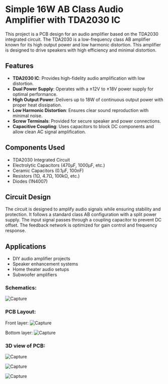 # Simple 16W AB Class Audio Amplifier with TDA2030 IC

This project is a PCB design for an audio amplifier based on the TDA2030 integrated circuit. The TDA2030 is a low-frequency class AB amplifier known for its high output power and low harmonic distortion. This amplifier is designed to drive speakers with high efficiency and minimal distortion.

## Features

- **TDA2030 IC**: Provides high-fidelity audio amplification with low distortion.
- **Dual Power Supply**: Operates with a ±12V to ±18V power supply for optimal performance.
- **High Output Power**: Delivers up to 18W of continuous output power with proper heat dissipation.
- **Low Harmonic Distortion**: Ensures clear sound reproduction with minimal noise.
- **Screw Terminals**: Provided for secure speaker and power connections.
- **Capacitive Coupling**: Uses capacitors to block DC components and allow clean AC signal amplification.

## Components Used

- TDA2030 Integrated Circuit
- Electrolytic Capacitors (470µF, 1000µF, etc.)
- Ceramic Capacitors (0.1µF, 100nF)
- Resistors (1Ω, 4.7Ω, 100kΩ, etc.)
- Diodes (1N4007)

## Circuit Design

The circuit is designed to amplify audio signals while ensuring stability and protection. It follows a standard class AB configuration with a split power supply. The input signal passes through a coupling capacitor to prevent DC offset. The feedback network is optimized for gain control and frequency response.


## Applications

- DIY audio amplifier projects
- Speaker enhancement systems
- Home theater audio setups
- Subwoofer amplifiers


### Schematics:
![Capture](https://github.com/user-attachments/assets/1138ede1-2ecd-4e45-a891-6b1819fdd317)

### PCB Layout:
Front layer:
![Capture](https://github.com/user-attachments/assets/62e57029-4b65-415c-ba1d-ff85cc36af58)

Bottom layer:
![Capture](https://github.com/user-attachments/assets/47545329-6685-4484-ae68-1fd0f035f912)

### 3D view of PCB:
![Capture](https://github.com/user-attachments/assets/67ce68d4-70e3-4ef3-9fc7-efaf76635764)

![Capture](https://github.com/user-attachments/assets/2198c9e7-a02c-4c63-8a44-1b4cb48325fc)

![Capture](https://github.com/user-attachments/assets/4e2a80fb-4521-445b-8c21-d65997b00aa9)



